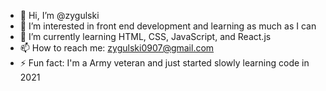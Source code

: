 - 👋 Hi, I’m @zygulski
- 👀 I’m interested in front end development and learning as much as I can
- 🌱 I’m currently learning HTML, CSS, JavaScript, and React.js
- 📫 How to reach me: zygulski0907@gmail.com
- ⚡ Fun fact: I'm a Army veteran and just started slowly learning code in 2021

<!---
zygulski/zygulski is a ✨ special ✨ repository because its `README.md` (this file) appears on your GitHub profile.
You can click the Preview link to take a look at your changes.
--->
